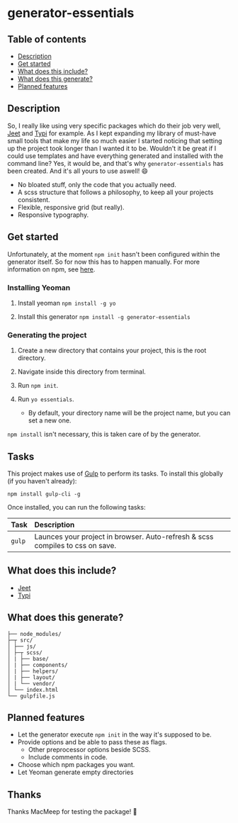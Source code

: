 # generator-essentials

## Table of contents
- [Description](#description)
- [Get started](#getstarted)
- [What does this include?](#include)
- [What does this generate?](#generate)
- [Planned features](#features)

<a name="description"/>

## Description

So, I really like using very specific packages which do their job very well, [Jeet](http://jeet.gs/) and [Typi](https://github.com/zellwk/typi) for example. As I kept expanding my library of must-have small tools that make my life so much easier I started noticing that setting up the project took longer than I wanted it to be. Wouldn't it be great if I could use templates and have everything generated and installed with the command line? Yes, it would be, and that's why `generator-essentials` has been created. And it's all yours to use aswell! :smile:

- No bloated stuff, only the code that you actually need.
- A scss structure that follows a philosophy, to keep all your projects consistent.
- Flexible, responsive grid (but really).
- Responsive typography.

<a name="getstarted"/>

## Get started

Unfortunately, at the moment `npm init` hasn't been configured within the generator itself. So for now this has to happen manually.
For more information on npm, see [here](https://docs.npmjs.com/getting-started/what-is-npm).

### Installing Yeoman

1. Install yeoman `npm install -g yo`

2. Install this generator `npm install -g generator-essentials`

### Generating the project

1. Create a new directory that contains your project, this is the root directory.

2. Navigate inside this directory from terminal.

3. Run `npm init`.

4. Run `yo essentials`.
    - By default, your directory name will be the project name, but you can set a new one.

`npm install` isn't necessary, this is taken care of by the generator.

<a name="include"/>

## Tasks

This project makes use of [Gulp](https://gulpjs.com/) to perform its tasks. To install this globally (if you haven't already):

`npm install gulp-cli -g`

Once installed, you can run the following tasks:

Task  | Description
:---- | :---------- 
`gulp`| Launces your project in browser. Auto-refresh & scss compiles to css on save.

## What does this include?
- [Jeet](http://jeet.gs/)
- [Typi](https://github.com/zellwk/typi)

<a name="generate"/>

## What does this generate?
```
├── node_modules/
├─┬ src/
│ ├── js/
│ ├─┬ scss/
│ | ├── base/
│ | ├── components/
│ | ├── helpers/
│ | ├── layout/
│ | └── vendor/
│ └── index.html
└── gulpfile.js
```

<a name="features"/>

## Planned features
- Let the generator execute `npm init` in the way it's supposed to be.
- Provide options and be able to pass these as flags.
  - Other preprocessor options beside SCSS.
  - Include comments in code.
- Choose which npm packages you want.
- Let Yeoman generate empty directories

## Thanks

Thanks MacMeep for testing the package! :tada: